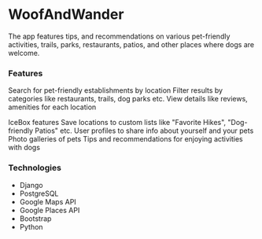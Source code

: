 # WoofAndWander
The app features tips, and recommendations on various pet-friendly activities, trails, parks, restaurants, patios, and other places where dogs are welcome.

### Features
Search for pet-friendly establishments by location
Filter results by categories like restaurants, trails, dog parks etc.
View details like reviews, amenities for each location

IceBox features
Save locations to custom lists like "Favorite Hikes", "Dog-friendly Patios" etc.
User profiles to share info about yourself and your pets
Photo galleries of pets
Tips and recommendations for enjoying activities with dogs


### Technologies
- Django
- PostgreSQL
- Google Maps API
- Google Places API
- Bootstrap
- Python
